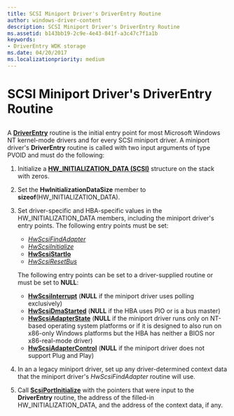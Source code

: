 ```yaml
---
title: SCSI Miniport Driver's DriverEntry Routine
author: windows-driver-content
description: SCSI Miniport Driver's DriverEntry Routine
ms.assetid: b143bb19-2c9e-4e43-841f-a3c47c7f1a1b
keywords:
- DriverEntry WDK storage
ms.date: 04/20/2017
ms.localizationpriority: medium
---
```


# SCSI Miniport Driver's DriverEntry Routine


## <span id="ddk_scsi_miniport_drivers_driverentry_routine_kg"></span><span id="DDK_SCSI_MINIPORT_DRIVERS_DRIVERENTRY_ROUTINE_KG"></span>


A [**DriverEntry**](https://msdn.microsoft.com/library/windows/hardware/ff552654) routine is the initial entry point for most Microsoft Windows NT kernel-mode drivers and for every SCSI miniport driver. A miniport driver's **DriverEntry** routine is called with two input arguments of type PVOID and must do the following:

1.  Initialize a [**HW\_INITIALIZATION\_DATA (SCSI)**](https://msdn.microsoft.com/library/windows/hardware/ff557456) structure on the stack with zeros.

2.  Set the **HwInitializationDataSize** member to **sizeof**(HW\_INITIALIZATION\_DATA).

3.  Set driver-specific and HBA-specific values in the HW\_INITIALIZATION\_DATA members, including the miniport driver's entry points. The following entry points must be set:

    -   [*HwScsiFindAdapter*](https://msdn.microsoft.com/library/windows/hardware/ff557300)
    -   [*HwScsiInitialize*](https://msdn.microsoft.com/library/windows/hardware/ff557302)
    -   [**HwScsiStartIo**](https://msdn.microsoft.com/library/windows/hardware/ff557323)
    -   [*HwScsiResetBus*](https://msdn.microsoft.com/library/windows/hardware/ff557318)

    The following entry points can be set to a driver-supplied routine or must be set to **NULL**:

    -   [**HwScsiInterrupt**](https://msdn.microsoft.com/library/windows/hardware/ff557312) (**NULL** if the miniport driver uses polling exclusively)
    -   [**HwScsiDmaStarted**](https://msdn.microsoft.com/library/windows/hardware/ff557291) (**NULL** if the HBA uses PIO or is a bus master)
    -   [**HwScsiAdapterState**](https://msdn.microsoft.com/library/windows/hardware/ff557278) (**NULL** if the miniport driver runs only on NT-based operating system platforms or if it is designed to also run on x86-only Windows platforms but the HBA has neither a BIOS nor x86-real-mode driver)
    -   [**HwScsiAdapterControl**](https://msdn.microsoft.com/library/windows/hardware/ff557274) (**NULL** if the miniport driver does not support Plug and Play)

4.  In an a legacy miniport driver, set up any driver-determined context data that the miniport driver's *HwScsiFindAdapter* routine will use.

5.  Call [**ScsiPortInitialize**](https://msdn.microsoft.com/library/windows/hardware/ff564645) with the pointers that were input to the **DriverEntry** routine, the address of the filled-in HW\_INITIALIZATION\_DATA, and the address of the context data, if any.

 

 




